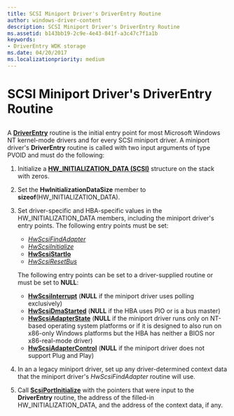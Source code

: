 ```yaml
---
title: SCSI Miniport Driver's DriverEntry Routine
author: windows-driver-content
description: SCSI Miniport Driver's DriverEntry Routine
ms.assetid: b143bb19-2c9e-4e43-841f-a3c47c7f1a1b
keywords:
- DriverEntry WDK storage
ms.date: 04/20/2017
ms.localizationpriority: medium
---
```


# SCSI Miniport Driver's DriverEntry Routine


## <span id="ddk_scsi_miniport_drivers_driverentry_routine_kg"></span><span id="DDK_SCSI_MINIPORT_DRIVERS_DRIVERENTRY_ROUTINE_KG"></span>


A [**DriverEntry**](https://msdn.microsoft.com/library/windows/hardware/ff552654) routine is the initial entry point for most Microsoft Windows NT kernel-mode drivers and for every SCSI miniport driver. A miniport driver's **DriverEntry** routine is called with two input arguments of type PVOID and must do the following:

1.  Initialize a [**HW\_INITIALIZATION\_DATA (SCSI)**](https://msdn.microsoft.com/library/windows/hardware/ff557456) structure on the stack with zeros.

2.  Set the **HwInitializationDataSize** member to **sizeof**(HW\_INITIALIZATION\_DATA).

3.  Set driver-specific and HBA-specific values in the HW\_INITIALIZATION\_DATA members, including the miniport driver's entry points. The following entry points must be set:

    -   [*HwScsiFindAdapter*](https://msdn.microsoft.com/library/windows/hardware/ff557300)
    -   [*HwScsiInitialize*](https://msdn.microsoft.com/library/windows/hardware/ff557302)
    -   [**HwScsiStartIo**](https://msdn.microsoft.com/library/windows/hardware/ff557323)
    -   [*HwScsiResetBus*](https://msdn.microsoft.com/library/windows/hardware/ff557318)

    The following entry points can be set to a driver-supplied routine or must be set to **NULL**:

    -   [**HwScsiInterrupt**](https://msdn.microsoft.com/library/windows/hardware/ff557312) (**NULL** if the miniport driver uses polling exclusively)
    -   [**HwScsiDmaStarted**](https://msdn.microsoft.com/library/windows/hardware/ff557291) (**NULL** if the HBA uses PIO or is a bus master)
    -   [**HwScsiAdapterState**](https://msdn.microsoft.com/library/windows/hardware/ff557278) (**NULL** if the miniport driver runs only on NT-based operating system platforms or if it is designed to also run on x86-only Windows platforms but the HBA has neither a BIOS nor x86-real-mode driver)
    -   [**HwScsiAdapterControl**](https://msdn.microsoft.com/library/windows/hardware/ff557274) (**NULL** if the miniport driver does not support Plug and Play)

4.  In an a legacy miniport driver, set up any driver-determined context data that the miniport driver's *HwScsiFindAdapter* routine will use.

5.  Call [**ScsiPortInitialize**](https://msdn.microsoft.com/library/windows/hardware/ff564645) with the pointers that were input to the **DriverEntry** routine, the address of the filled-in HW\_INITIALIZATION\_DATA, and the address of the context data, if any.

 

 




